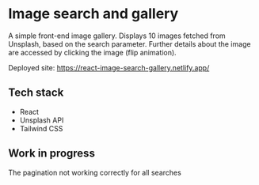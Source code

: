 # Image search and gallery

A simple front-end image gallery. Displays 10 images fetched from Unsplash, based on the search parameter. Further details about the image are accessed by clicking the image (flip animation). 

Deployed site:
https://react-image-search-gallery.netlify.app/

## Tech stack

- React 
- Unsplash API
- Tailwind CSS


## Work in progress

The pagination not working correctly for all searches